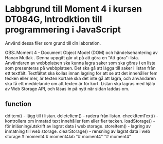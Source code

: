 # Labbgrund till Moment 4 i kursen DT084G, Introdktion till programmering i JavaScript
Använd dessa filer som grund till din laboration.

OBS:.Moment 4 - Document Object Model (DOM) och händelsehantering av Hanan Mutlak .
Denna uppgift går ut på att göra en "Att göra"-lista. Användaren av webbplatsen ska kunna lagra saker som ska göras i en lista som presenteras på webbplatsen.
Det ska gå att lägga till saker i listan från ett textfält. Textfältet ska kollas innan lagring för att se att det innehåller fem tecken eller mer, är texten kortare ska det inte gå att lagra, och användaren ska få ett meddelande om att texten är för kort.
Listan ska lagras med hjälp av Web Storage API, och läsas in på nytt när sidan laddas om. 
## function
ddItem() - lägg till i listan.
deleteItem() - radera från listan.
checkItemText() - kontrollera om inmatad text innehåller fem eller fler tecken.
loadStorage() - för inläsning/utskrift av lagrat data i web storage.
storeItem() - lagring av inmatning till web storage.
clearStorage() - rensning av lagrat data i web storage.#   m o m e n t 4  
 #   m o m e n t 4 l a b  
 "# moment4" 
"# moment4" 
